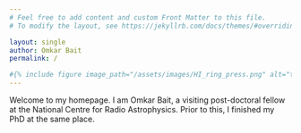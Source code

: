 ```yaml
---
# Feel free to add content and custom Front Matter to this file.
# To modify the layout, see https://jekyllrb.com/docs/themes/#overriding-theme-defaults

layout: single
author: Omkar Bait
permalink: /

#{% include figure image_path="/assets/images/HI_ring_press.png" alt="this is a placeholder image" caption="Discovery of a large HI ring around a quenched galaxy. (Bait et al. 2020)" %}
---
```


Welcome to my homepage. I am Omkar Bait, a visiting post-doctoral fellow at the National Centre for Radio Astrophysics. Prior to this, I finished my PhD at the same place.
